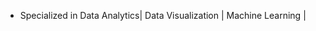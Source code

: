 - Specialized in Data Analytics| Data Visualization | Machine Learning | 

<!---
mithesh06/mithesh06 is a ✨ special ✨ repository because its `README.md` (this file) appears on your GitHub profile.
You can click the Preview link to take a look at your changes.
--->
